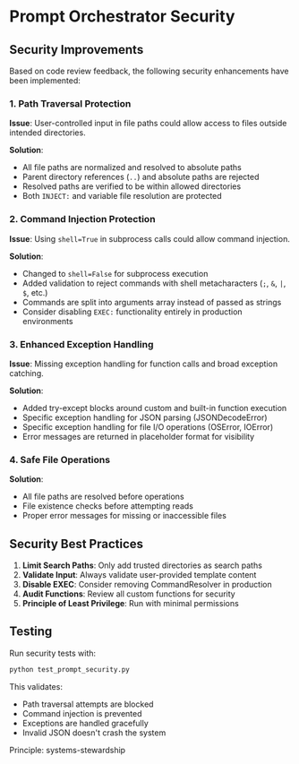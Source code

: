 # Prompt Orchestrator Security

## Security Improvements

Based on code review feedback, the following security enhancements have been implemented:

### 1. Path Traversal Protection

**Issue**: User-controlled input in file paths could allow access to files outside intended directories.

**Solution**:
- All file paths are normalized and resolved to absolute paths
- Parent directory references (`..`) and absolute paths are rejected
- Resolved paths are verified to be within allowed directories
- Both `INJECT:` and variable file resolution are protected

### 2. Command Injection Protection

**Issue**: Using `shell=True` in subprocess calls could allow command injection.

**Solution**:
- Changed to `shell=False` for subprocess execution
- Added validation to reject commands with shell metacharacters (`;`, `&`, `|`, `$`, etc.)
- Commands are split into arguments array instead of passed as strings
- Consider disabling `EXEC:` functionality entirely in production environments

### 3. Enhanced Exception Handling

**Issue**: Missing exception handling for function calls and broad exception catching.

**Solution**:
- Added try-except blocks around custom and built-in function execution
- Specific exception handling for JSON parsing (JSONDecodeError)
- Specific exception handling for file I/O operations (OSError, IOError)
- Error messages are returned in placeholder format for visibility

### 4. Safe File Operations

**Solution**:
- All file paths are resolved before operations
- File existence checks before attempting reads
- Proper error messages for missing or inaccessible files

## Security Best Practices

1. **Limit Search Paths**: Only add trusted directories as search paths
2. **Validate Input**: Always validate user-provided template content
3. **Disable EXEC**: Consider removing CommandResolver in production
4. **Audit Functions**: Review all custom functions for security
5. **Principle of Least Privilege**: Run with minimal permissions

## Testing

Run security tests with:
```bash
python test_prompt_security.py
```

This validates:
- Path traversal attempts are blocked
- Command injection is prevented
- Exceptions are handled gracefully
- Invalid JSON doesn't crash the system

Principle: systems-stewardship